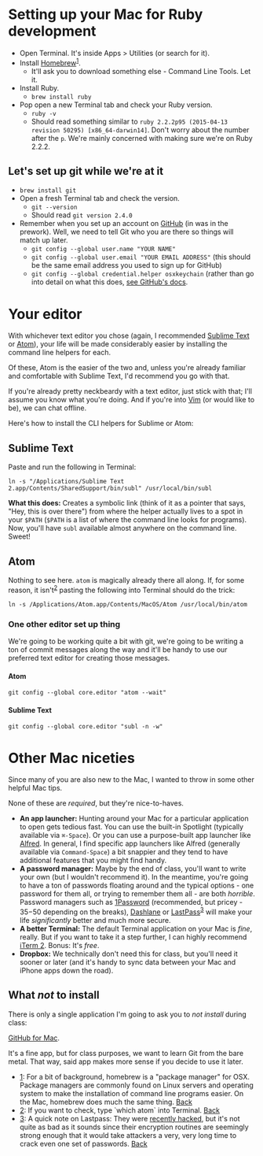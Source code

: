 # Setting up your Mac for Ruby development

* Open Terminal. It's inside Apps > Utilities (or search for it).
* Install [Homebrew](http://brew.sh)<sup><a href="#homebrew" id="homebrew-token">1</a></sup>.
	* It'll ask you to download something else - Command Line Tools. Let it.
* Install Ruby.
	* `brew install ruby`
* Pop open a new Terminal tab and check your Ruby version.
	* `ruby -v`
	* Should read something similar to `ruby 2.2.2p95 (2015-04-13 revision 50295) [x86_64-darwin14]`. Don't worry about the number after the `p`. We're mainly concerned with making sure we're on Ruby 2.2.2.

## Let's set up git while we're at it

* `brew install git`
* Open a fresh Terminal tab and check the version.
	* `git --version`
	* Should read `git version 2.4.0`
* Remember when you set up an account on [GitHub](https://www.github.com) (in was in the prework). Well, we need to tell Git who you are there so things will match up later.
	* `git config --global user.name "YOUR NAME"`
	* `git config --global user.email "YOUR EMAIL ADDRESS"` (this should be the same email address you used to sign up for GitHub)
	* `git config --global credential.helper osxkeychain` (rather than go into detail on what this does, [see GitHub's docs](https://help.github.com/articles/caching-your-github-password-in-git/).


# Your editor

With whichever text editor you chose (again, I recommended [Sublime Text](http://www.sublimetext.com/) or [Atom](https://atom.io/)), your life will be made considerably easier by installing the command line helpers for each.

Of these, Atom is the easier of the two and, unless you're already familiar and comfortable with Sublime Text, I'd recommend you go with that.

If you're already pretty neckbeardy with a text editor, just stick with that; I'll assume you know what you're doing. And if you're into [Vim](http://www.vim.org) (or would like to be), we can chat offline.

Here's how to install the CLI helpers for Sublime or Atom:

## Sublime Text

Paste and run the following in Terminal:

`ln -s "/Applications/Sublime Text 2.app/Contents/SharedSupport/bin/subl" /usr/local/bin/subl`

**What this does:** Creates a symbolic link (think of it as a pointer that says, "Hey, this is over there") from where the helper actually lives to a spot in your `$PATH` (`$PATH` is a list of where the command line looks for programs). Now, you'll have `subl` available almost anywhere on the command line. Sweet!

## Atom

Nothing to see here. `atom` is magically already there all along. If, for some reason, it isn't<sup><a href="#atom-check" id="atom-check-token">2</a></sup> pasting the following into Terminal should do the trick:

`ln -s /Applications/Atom.app/Contents/MacOS/Atom /usr/local/bin/atom`

### One other editor set up thing

We're going to be working quite a bit with git, we're going to be writing a ton of commit messages along the way and it'll be handy to use our preferred text editor for creating those messages.

#### Atom

`git config --global core.editor "atom --wait"`

#### Sublime Text

`git config --global core.editor "subl -n -w"`

# Other Mac niceties

Since many of you are also new to the Mac, I wanted to throw in some other helpful Mac tips.

None of these are _required_, but they're nice-to-haves.

* **An app launcher:** Hunting around your Mac for a particular application to open gets tedious fast. You can use the built-in Spotlight (typically available via `⌘-Space`). Or you can use a purpose-built app launcher like [Alfred](http://www.alfredapp.com). In general, I find specific app launchers like Alfred (generally available via `Command-Space`) a bit snappier and they tend to have additional features that you might find handy.
* **A password manager:** Maybe by the end of class, you'll want to write your own (but I wouldn't recommend it). In the meantime, you're going to have a ton of passwords floating around and the typical options - one password for them all, or trying to remember them all - are both _horrible_. Password managers such as [1Password](https://agilebits.com/onepassword) (recommended, but pricey - $35-$50 depending on the breaks), [Dashlane](http://lp.dashlane.com/cjv2/?utm_source=adwords&utm_campaign=US_Search_Brand_Exact&utm_medium=15594053097&utm_term=dashlane&gclid=CPWqiLWyl8YCFQYuaQodm0MA1g) or [LastPass](https://lastpass.com)<sup><a href="#lastpass" id="lastpass-token">3</a></sup> will make your life _significantly_ better and much more secure.
* **A better Terminal:** The default Terminal application on your Mac is _fine_, really. But if you want to take it a step further, I can highly recommend [iTerm 2](https://www.iterm2.com). Bonus: It's _free_.
* **Dropbox:** We technically don't need this for class, but you'll need it sooner or later (and it's handy to sync data between your Mac and iPhone apps down the road).

## What _not_ to install

There is only a single application I'm going to ask you to _not install_ during class:

[GitHub for Mac](https://mac.github.com).

It's a fine app, but for class purposes, we want to learn Git from the bare metal. That way, said app makes more sense if you decide to use it later.


<ul id="footnotes">
	<li><a href="#homebrew-token" id="homebrew">1</a>: For a bit of background, homebrew is a "package manager" for OSX. Package managers are commonly found on Linux servers and operating system to make the installation of command line programs easier. On the Mac, homebrew does much the same thing. <a href="#homebrew-token">Back</a></li>
	<li><a href="#atom-check-token" id="atom-check">2</a>: If you want to check, type `which atom` into Terminal. <a href="#atom-check-token">Back</a></li>
	<li><a href="#lastpass-token" id="lastpass">3</a>: A quick note on Lastpass: They were <a href="https://blog.lastpass.com/2015/06/lastpass-security-notice.html/">recently hacked</a>, but it's not quite as bad as it sounds since their encryption routines are seemingly strong enough that it would take attackers a very, very long time to crack even one set of passwords. <a href="#lastpass-token">Back</a></li>
</ul>
